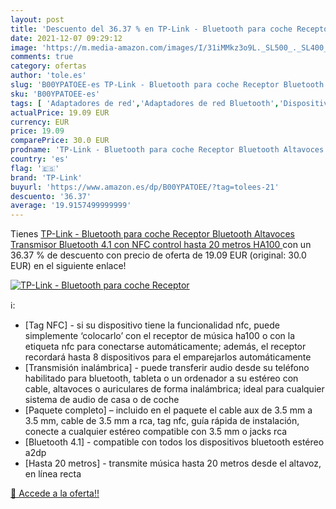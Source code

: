 ```yaml
---
layout: post
title: 'Descuento del 36.37 % en TP-Link - Bluetooth para coche Receptor '
date: 2021-12-07 09:29:12
image: 'https://m.media-amazon.com/images/I/31iMMkz3o9L._SL500_._SL400_.jpg'
comments: true
category: ofertas
author: 'tole.es'
slug: 'B00YPATOEE-es TP-Link - Bluetooth para coche Receptor Bluetooth...'
sku: 'B00YPATOEE-es'
tags: [ 'Adaptadores de red','Adaptadores de red Bluetooth','Dispositivos de red','Informática','bluetooth','tp-link', ]
actualPrice: 19.09 EUR
currency: EUR
price: 19.09
comparePrice: 30.0 EUR
prodname: 'TP-Link - Bluetooth para coche Receptor Bluetooth Altavoces  Transmisor Bluetooth 4.1 con NFC  control hasta 20 metros  HA100 '
country: 'es'
flag: '🇪🇸'
brand: 'TP-Link'
buyurl: 'https://www.amazon.es/dp/B00YPATOEE/?tag=tolees-21'
descuento: '36.37'
average: '19.9157499999999'
---
```


Tienes [TP-Link - Bluetooth para coche Receptor Bluetooth Altavoces  Transmisor Bluetooth 4.1 con NFC  control hasta 20 metros  HA100 ](https://www.amazon.es/dp/B00YPATOEE/?tag=tolees-21) con un 36.37 % de descuento con precio de oferta de 19.09 EUR (original: 30.0 EUR) en el siguiente enlace!

[![TP-Link - Bluetooth para coche Receptor ](https://m.media-amazon.com/images/I/31iMMkz3o9L._SL500_._SL400_.jpg)](https://www.amazon.es/dp/B00YPATOEE/?tag=tolees-21)

ℹ️:

- [Tag NFC] - si su dispositivo tiene la funcionalidad nfc, puede simplemente ‘colocarlo’ con el receptor de música ha100 o con la etiqueta nfc para conectarse automáticamente; además, el receptor recordará hasta 8 dispositivos para el emparejarlos automáticamente
- [Transmisión inalámbrica] - puede transferir audio desde su teléfono habilitado para bluetooth, tableta o un ordenador a su estéreo con cable, altavoces o auriculares de forma inalámbrica; ideal para cualquier sistema de audio de casa o de coche
- [Paquete completo] – incluido en el paquete el cable aux de 3.5 mm a 3.5 mm, cable de 3.5 mm a rca, tag nfc, guía rápida de instalación, conecte a cualquier estéreo compatible con 3.5 mm o jacks rca
- [Bluetooth 4.1] - compatible con todos los dispositivos bluetooth estéreo a2dp
- [Hasta 20 metros] - transmite música hasta 20 metros desde el altavoz, en línea recta

[🛒 Accede a la oferta!!](https://www.amazon.es/dp/B00YPATOEE/?tag=tolees-21)
